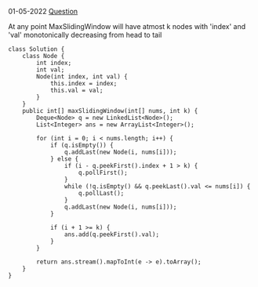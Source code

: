01-05-2022
[Question](https://leetcode.com/problems/sliding-window-maximum/)


At any point MaxSlidingWindow will have atmost k nodes
with 'index' and 'val' monotonically decreasing from head to tail
```
class Solution {
    class Node {
        int index;
        int val;
        Node(int index, int val) {
            this.index = index;
            this.val = val;
        }
    }
    public int[] maxSlidingWindow(int[] nums, int k) {
        Deque<Node> q = new LinkedList<Node>();
        List<Integer> ans = new ArrayList<Integer>();
        
        for (int i = 0; i < nums.length; i++) {
            if (q.isEmpty()) {
                q.addLast(new Node(i, nums[i]));
            } else {
                if (i - q.peekFirst().index + 1 > k) {
                    q.pollFirst();
                }
                while (!q.isEmpty() && q.peekLast().val <= nums[i]) {
                    q.pollLast();
                }
                q.addLast(new Node(i, nums[i]));
            }
            
            if (i + 1 >= k) {
                ans.add(q.peekFirst().val);
            }
        }
        
        return ans.stream().mapToInt(e -> e).toArray();
    }
}
```
